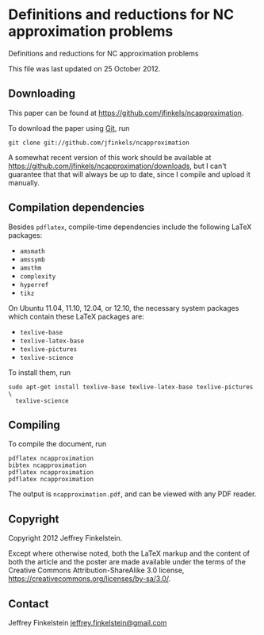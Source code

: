 Definitions and reductions for NC approximation problems
========================================================

Definitions and reductions for NC approximation problems

This file was last updated on 25 October 2012.

Downloading
-----------

This paper can be found at https://github.com/jfinkels/ncapproximation.

To download the paper using [Git][1], run

    git clone git://github.com/jfinkels/ncapproximation

[1]: http://git-scm.com

A somewhat recent version of this work should be available at
https://github.com/jfinkels/ncapproximation/downloads, but I can't guarantee
that that will always be up to date, since I compile and upload it manually.

Compilation dependencies
------------------------

Besides `pdflatex`, compile-time dependencies include the following LaTeX
packages:

* `amsmath`
* `amssymb`
* `amsthm`
* `complexity`
* `hyperref`
* `tikz`

On Ubuntu 11.04, 11.10, 12.04, or 12.10, the necessary system packages which
contain these LaTeX packages are:

* `texlive-base`
* `texlive-latex-base`
* `texlive-pictures`
* `texlive-science`

To install them, run

    sudo apt-get install texlive-base texlive-latex-base texlive-pictures \
      texlive-science

Compiling
---------

To compile the document, run

    pdflatex ncapproximation
    bibtex ncapproximation
    pdflatex ncapproximation
    pdflatex ncapproximation

The output is `ncapproximation.pdf`, and can be viewed with any PDF reader.

Copyright
---------

Copyright 2012 Jeffrey Finkelstein.

Except where otherwise noted, both the LaTeX markup and the content of both the
article and the poster are made available under the terms of the Creative
Commons Attribution-ShareAlike 3.0 license,
https://creativecommons.org/licenses/by-sa/3.0/.

Contact
-------

Jeffrey Finkelstein <jeffrey.finkelstein@gmail.com>
